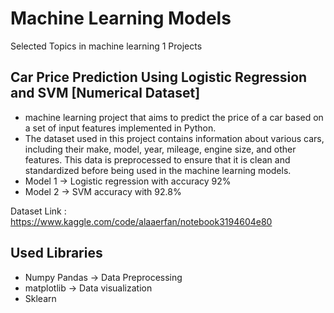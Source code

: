 # Machine Learning Models
Selected Topics in machine learning 1 Projects 
## Car Price Prediction Using Logistic Regression and SVM [Numerical Dataset]

- machine learning project that aims to predict the price of a car based on a set of input features implemented in Python.
- The dataset used in this project contains information about various cars, including their make, model, year, mileage, engine size, and other features.
This data is preprocessed to ensure that it is clean and standardized before being used in the machine learning models.
- Model 1 -> Logistic regression with accuracy 92%
- Model 2 -> SVM accuracy with 92.8%

Dataset Link : https://www.kaggle.com/code/alaaerfan/notebook3194604e80

## Used Libraries 
- Numpy Pandas -> Data Preprocessing 
- matplotlib -> Data visualization 
- Sklearn
